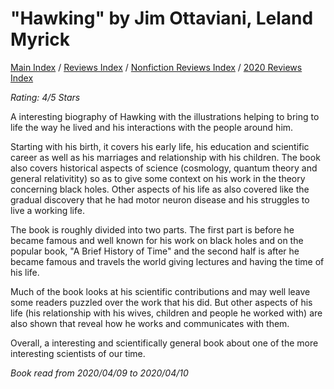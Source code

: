# "Hawking" by Jim Ottaviani, Leland Myrick

[Main Index](../../../README.md) / [Reviews Index](../../README.md) / [Nonfiction Reviews Index](../README.md) / [2020 Reviews Index](README.md)

*Rating: 4/5 Stars*

A interesting biography of Hawking with the illustrations helping to bring to life the way he lived and his interactions with the people around him.

Starting with his birth, it covers his early life, his education and scientific career as well as his marriages and relationship with his children. The book also covers historical aspects of science (cosmology, quantum theory and general relativitity) so as to give some context on his work in the theory concerning black holes. Other aspects of his life as also covered like the gradual discovery that he had motor neuron disease and his struggles to live a working life.

The book is roughly divided into two parts. The first part is before he became famous and well known for his work on black holes and on the popular book, "A Brief History of Time" and the second half is after he became famous and travels the world giving lectures and having the time of his life.

Much of the book looks at his scientific contributions and may well leave some readers puzzled over the work that his did. But other aspects of his life (his relationship with his wives, children and people he worked with) are also shown that reveal how he works and communicates with them.

Overall, a interesting and scientifically general book about one of the more interesting scientists of our time.

*Book read from 2020/04/09 to 2020/04/10*
